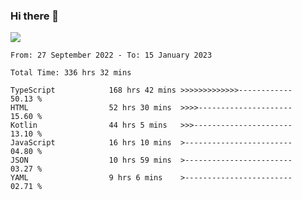 ### Hi there 👋

<!--<a href="https://github.com/search?o=desc&q=author%3Abushiyi&s=committer-date&type=Commits">-->
<!--    <img align="center" height = "178" src="https://github-readme-stats.vercel.app/api?username=bushiyi&count_private=true&show_icons=true&theme=noctis_minimus&hide=contribs&include_all_commits=true" />-->
<!--</a>-->
<!--<a href="https://github.com/bushiyi?tab=repositories">-->
<!--    <img align="center" height = "178" src="https://github-readme-stats.vercel.app/api/top-langs/?username=bushiyi&count_private=true&theme=noctis_minimus" />-->
<!--</a>-->
 
<!-- [![Ashutosh's github activity graph](https://activity-graph.herokuapp.com/graph?username=bushiyi&theme=react&bg_color=1B2932&point=698B69&line=698B69)](https://github.com/ashutosh00710/github-readme-activity-graph)
 -->


![](https://raw.githubusercontent.com/bushiyi/bushiyi/master/assets/github-contribution-grid-snake.svg)

<!--START_SECTION:waka-->

```text
From: 27 September 2022 - To: 15 January 2023

Total Time: 336 hrs 32 mins

TypeScript            168 hrs 42 mins >>>>>>>>>>>>>------------   50.13 %
HTML                  52 hrs 30 mins  >>>>---------------------   15.60 %
Kotlin                44 hrs 5 mins   >>>----------------------   13.10 %
JavaScript            16 hrs 10 mins  >------------------------   04.80 %
JSON                  10 hrs 59 mins  >------------------------   03.27 %
YAML                  9 hrs 6 mins    >------------------------   02.71 %
```

<!--END_SECTION:waka-->

